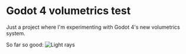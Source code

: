 # Godot 4 volumetrics test  
Just a project where I'm experimenting with Godot 4's new volumetrics system.

So far so good:
![Light rays](https://media.discordapp.net/attachments/902166543356542996/995246835880972338/unknown.png?width=1050&height=676)
